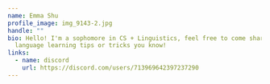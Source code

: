 ```yaml
---
name: Emma Shu
profile_image: img_9143-2.jpg
handle: ""
bio: Hello! I'm a sophomore in CS + Linguistics, feel free to come share any
  language learning tips or tricks you know!
links:
  - name: discord
    url: https://discord.com/users/713969642397237290
---
```

